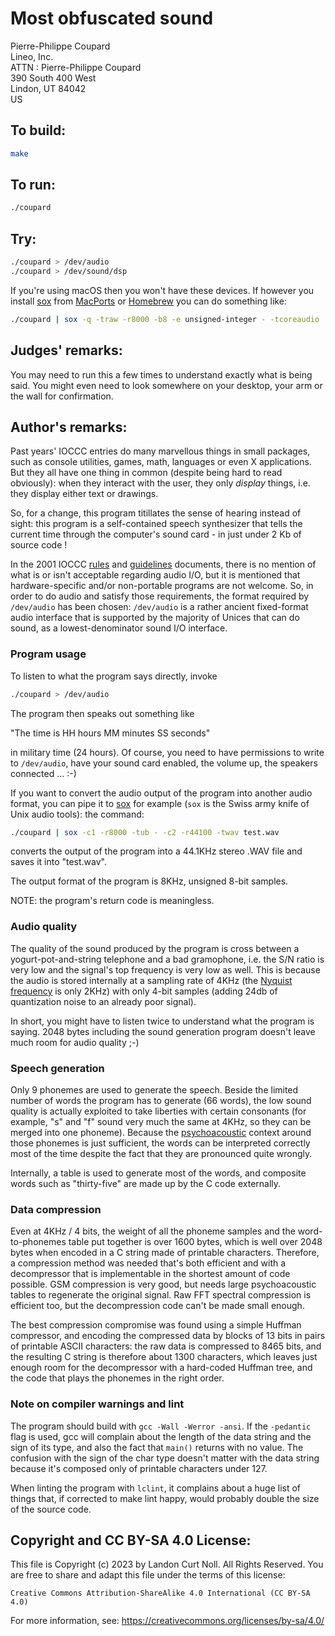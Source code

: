 # Most obfuscated sound

Pierre-Philippe Coupard  
Lineo, Inc.  
ATTN : Pierre-Philippe Coupard  
390 South 400 West  
Lindon, UT 84042  
US  


## To build:

```sh
make
```


## To run:

```sh
./coupard
```


## Try:

```sh
./coupard > /dev/audio
./coupard > /dev/sound/dsp
```

If you're using macOS then you won't have these devices. If however you install
[sox](https://en.wikipedia.org/wiki/SoX) from
[MacPorts](https://www.macports.org) or [Homebrew](https://brew.sh) you can do
something like:

```sh
./coupard | sox -q -traw -r8000 -b8 -e unsigned-integer - -tcoreaudio
```


## Judges' remarks:

You may need to run this a few times to understand exactly what is
being said.  You might even need to look somewhere on your desktop,
your arm or the wall for confirmation.


## Author's remarks:

Past years' IOCCC entries do many marvellous things in small packages,
such as console utilities, games, math, languages or even X
applications.  But they all have one thing in common (despite being hard
to read obviously): when they interact with the user, they only
*display* things, i.e. they display either text or drawings.

So, for a change, this program titillates the sense of hearing instead
of sight: this program is a self-contained speech synthesizer that
tells the current time through the computer's sound card - in just under
2 Kb of source code !

In the 2001 IOCCC [rules](/2001/rules.txt) and
[guidelines](/2001/guidelines.txt) documents, there is no mention of
what is or isn't acceptable regarding audio I/O, but it is mentioned
that hardware-specific and/or non-portable programs are not welcome. So,
in order to do audio and satisfy those requirements, the format required
by `/dev/audio` has been chosen: `/dev/audio` is a rather ancient
fixed-format audio interface that is supported by the majority of Unices
that can do sound, as a lowest-denominator sound I/O interface.

### Program usage

To listen to what the program says directly, invoke

```sh
./coupard > /dev/audio
```

The program then speaks out something like

  "The time is HH hours MM minutes SS seconds"

in military time (24 hours). Of course, you need to have permissions
to write to `/dev/audio`, have your sound card enabled, the volume up,
the speakers connected ... :-)

If you want to convert the audio output of the program into another audio
format, you can pipe it to [sox](https://en.wikipedia.org/wiki/SoX) for example
(`sox` is the Swiss army knife of Unix audio tools): the command:

```sh
./coupard | sox -c1 -r8000 -tub - -c2 -r44100 -twav test.wav
```

converts the output of the program into a 44.1KHz stereo .WAV
file and saves it into "test.wav".

The output format of the program is 8KHz, unsigned 8-bit samples.

NOTE: the program's return code is meaningless.

### Audio quality

The quality of the sound produced by the program is cross between a
yogurt-pot-and-string telephone and a bad gramophone, i.e. the S/N ratio is very
low and the signal's top frequency is very low as well.  This is because the
audio is stored internally at a sampling rate of 4KHz (the [Nyquist
frequency](https://en.wikipedia.org/wiki/Nyquist_frequency) is only 2KHz) with
only 4-bit samples (adding 24db of quantization noise to an already poor
signal).

In short, you might have to listen twice to understand what the
program is saying. 2048 bytes including the sound generation program
doesn't leave much room for audio quality ;-)

### Speech generation

Only 9 phonemes are used to generate the speech. Beside the limited
number of words the program has to generate (66 words), the low sound
quality is actually exploited to take liberties with certain
consonants (for example, "s" and "f" sound very much the same at 4KHz,
so they can be merged into one phoneme). Because the
[psychoacoustic](https://en.wikipedia.org/wiki/Psychoacoustics)
context around those phonemes is just sufficient, the words can be
interpreted correctly most of the time despite the fact that they are
pronounced quite wrongly.

Internally, a table is used to generate most of the words, and
composite words such as "thirty-five" are made up by the C code
externally.

### Data compression

Even at 4KHz / 4 bits, the weight of all the phoneme samples and the
word-to-phonemes table put together is over 1600 bytes, which is well
over 2048 bytes when encoded in a C string made of printable
characters.  Therefore, a compression method was needed that's both
efficient and with a decompressor that is implementable in the
shortest amount of code possible. GSM compression is very good, but
needs large psychoacoustic tables to regenerate the original
signal. Raw FFT spectral compression is efficient too, but the
decompression code can't be made small enough.

The best compression compromise was found using a simple Huffman
compressor, and encoding the compressed data by blocks of 13 bits in
pairs of printable ASCII characters: the raw data is compressed to
8465 bits, and the resulting C string is therefore about 1300
characters, which leaves just enough room for the decompressor with a
hard-coded Huffman tree, and the code that plays the phonemes in the
right order.

### Note on compiler warnings and lint

The program should build with `gcc -Wall -Werror -ansi`.  If the `-pedantic`
flag is used, gcc will complain about the length of the data string and the sign
of its type, and also the fact that `main()` returns with no value. The
confusion with the sign of the char type doesn't matter with the data string
because it's composed only of printable characters under 127.

When linting the program with `lclint`, it complains about a huge list
of things that, if corrected to make lint happy, would probably double
the size of the source code.


## Copyright and CC BY-SA 4.0 License:

This file is Copyright (c) 2023 by Landon Curt Noll.  All Rights Reserved.
You are free to share and adapt this file under the terms of this license:

    Creative Commons Attribution-ShareAlike 4.0 International (CC BY-SA 4.0)

For more information, see: https://creativecommons.org/licenses/by-sa/4.0/

